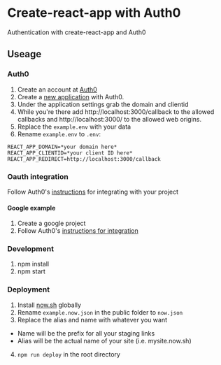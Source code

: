 # Create-react-app with Auth0
Authentication with create-react-app and Auth0

## Useage

### Auth0
1. Create an account at [Auth0](https://auth0.com/)
2. Create a [new application](https://manage.auth0.com/#/applications) with Auth0.
3. Under the application settings grab the domain and clientid
4. While you're there add http://localhost:3000/callback to the allowed callbacks and http://localhost:3000/ to the allowed web origins.
5. Replace the `example.env` with your data
6. Rename `example.env` to `.env`:

```
REACT_APP_DOMAIN=*your domain here*
REACT_APP_CLIENTID=*your client ID here*
REACT_APP_REDIRECT=http://localhost:3000/callback
```

### Oauth integration
Follow Auth0's [instructions](https://auth0.com/docs/connections/social/) for integrating with your project

#### Google example
1. Create a google project
2. Follow Auth0's [instructions for integration](https://auth0.com/docs/connections/social/google)

### Development
1. npm install
2. npm start

### Deployment
1. Install [now.sh](https://now.sh) globally
2. Rename `example.now.json` in the public folder to `now.json`
3. Replace the alias and name with whatever you want
  * Name will be the prefix for all your staging links
  * Alias will be the actual name of your site (i.e. mysite.now.sh)
4. `npm run deploy` in the root directory
